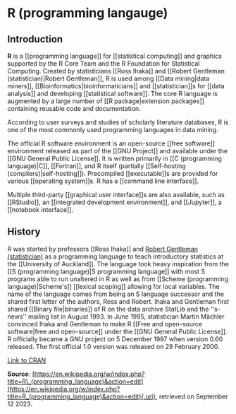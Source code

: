 # R (programming langauge)

## Introduction

**R** is a [[programming language]] for [[statistical computing]] and graphics supported by the R Core Team and the R Foundation for Statistical Computing. Created by statisticians [[Ross Ihaka]] and [[Robert Gentleman (statistician)\|Robert Gentleman]], R is used among [[Data mining\|data miners]], [[Bioinformatics\|bioinformaticians]] and [[statistician]]s for [[data analysis]] and developing [[statistical software]]. The core R language is augmented by a large number of [[R package\|extension packages]] containing reusable code and documentation.

According to user surveys and studies of scholarly literature databases, R is one of the most commonly used programming languages in data mining.

The official R software environment is an open-source [[free software]] environment released as part of the [[GNU Project]] and available under the [[GNU General Public License]]. It is written primarily in [[C (programming language)\|C]], [[Fortran]], and R itself (partially [[Self-hosting (compilers)\|self-hosting]]). Precompiled [[executable]]s are provided for various [[operating system]]s. R has a [[command line interface]].

Multiple third-party [[graphical user interface]]s are also available, such as [[RStudio]], an [[integrated development environment]], and [[Jupyter]], a [[notebook interface]].

## History

R was started by professors [[Ross Ihaka]] and [Robert Gentleman (statistician)](https://en.wikipedia.org/wiki/Robert_Gentleman_(statistician)) as a programming language to teach introductory statistics at the [[University of Auckland]]. The language took heavy inspiration from the [[S (programming language)\|S programming language]] with most S programs able to run unaltered in R as well as from [[Scheme (programming language)\|Scheme's]] [[lexical scoping]] allowing for local variables. The name of the language comes from being an S language successor and the shared first letter of the authors, Ross and Robert. Ihaka and Gentleman first shared [[Binary file\|binaries]] of R on the data archive StatLib and the ''s-news'' mailing list in August 1993. In June 1995, statistician Martin Mächler convinced Ihaka and Gentleman to make R [[Free and open-source software\|free and open-source]] under the [[GNU General Public License]]. R officially became a GNU project on 5 December 1997 when version 0.60 released. The first official 1.0 version was released on 29 February 2000.

[Link to CRAN]()

**Source**: [https://en.wikipedia.org/w/index.php?title=R\_(programming_language)&action=edit](https://en.wikipedia.org/w/index.php?title=R_(programming_language)&action=edit){.uri}, retrieved on September 12 2023.

